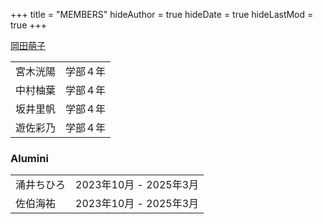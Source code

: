 +++
title = "MEMBERS"
hideAuthor = true
hideDate = true
hideLastMod = true
+++

[岡田萌子](https://moekookada.github.io/about/)  

|          |          |
| -------- | -------- |
| 宮木洸陽 | 学部４年 |
| 中村柚葉 | 学部４年 |
| 坂井里帆 | 学部４年 |
| 遊佐彩乃 | 学部４年 |

### Alumini

|            |                        |
| ---------- | ---------------------- |
| 涌井ちひろ | 2023年10月 - 2025年3月 |
| 佐伯海祐   | 2023年10月 - 2025年3月 |